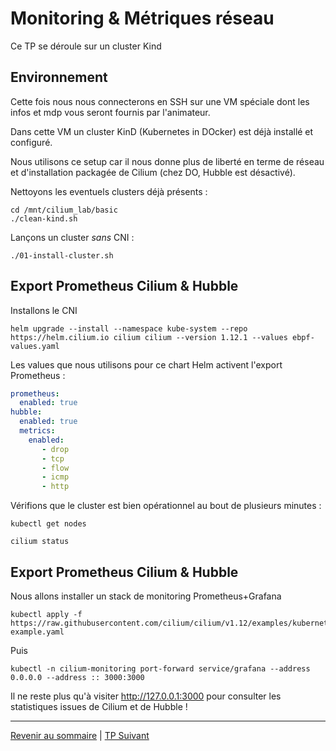 # Monitoring & Métriques réseau

Ce TP se déroule sur un cluster Kind

## Environnement
Cette fois nous nous connecterons en SSH sur une VM spéciale dont les infos et mdp vous seront fournis par l'animateur.

Dans cette VM un cluster KinD (Kubernetes in DOcker) est déjà installé et configuré.

Nous utilisons ce setup car il nous donne plus de liberté en terme de réseau et d'installation packagée de Cilium (chez DO, Hubble est désactivé).

Nettoyons les eventuels clusters déjà présents :
```shell
cd /mnt/cilium_lab/basic
./clean-kind.sh 
```

Lançons un cluster *sans* CNI :
```shell
./01-install-cluster.sh
```


## Export Prometheus Cilium & Hubble

Installons le CNI
```shell
helm upgrade --install --namespace kube-system --repo https://helm.cilium.io cilium cilium --version 1.12.1 --values ebpf-values.yaml
```
Les values que nous utilisons pour ce chart Helm activent l'export Prometheus :
```yaml
prometheus:
  enabled: true
hubble:
  enabled: true
  metrics:
    enabled:
       - drop
       - tcp
       - flow
       - icmp
       - http
```

Vérifions que le cluster est bien opérationnel au bout de plusieurs minutes :
```shell
kubectl get nodes
```
```shell
cilium status
```

## Export Prometheus Cilium & Hubble

Nous allons installer un stack de monitoring Prometheus+Grafana

```shell
kubectl apply -f https://raw.githubusercontent.com/cilium/cilium/v1.12/examples/kubernetes/addons/prometheus/monitoring-example.yaml
```

Puis

```shell
kubectl -n cilium-monitoring port-forward service/grafana --address 0.0.0.0 --address :: 3000:3000
```

Il ne reste plus qu'à visiter http://127.0.0.1:3000 pour consulter les statistiques issues de Cilium et de Hubble !

---
[Revenir au sommaire](../README.md) | [TP Suivant](./TP10.md)
